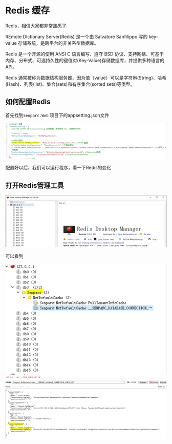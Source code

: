# Redis 缓存

Redis，相信大家都非常熟悉了

REmote DIctionary Server(Redis) 是一个由 Salvatore Sanfilippo 写的 key-value 存储系统，是跨平台的非关系型数据库。

Redis 是一个开源的使用 ANSI C 语言编写、遵守 BSD 协议、支持网络、可基于内存、分布式、可选持久性的键值对(Key-Value)存储数据库，并提供多种语言的 API。

Redis 通常被称为数据结构服务器，因为值（value）可以是字符串(String)、哈希(Hash)、列表(list)、集合(sets)和有序集合(sorted sets)等类型。

## 如何配置Redis

首先找到`Senparc.Web` 项目下的appsetting.json文件

<img src="./images/config-redis.png" />

配置好以后，我们可以运行程序，看一下Redis的变化

## 打开Redis管理工具

<img src="./images/redis-manage-tool.png" />

可以看到

<img src="./images/redis-change-001.png" />

<img src="./images/redis-change-002.png" />
